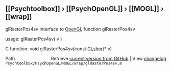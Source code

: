 ## [[Psychtoolbox]] &#8250; [[PsychOpenGL]] &#8250; [[MOGL]] &#8250; [[wrap]]

glRasterPos4sv  Interface to [OpenGL](OpenGL) function glRasterPos4sv  
  
usage:  glRasterPos4sv( v )  
  
C function:  void glRasterPos4sv(const [GLshort](GLshort)\* v)  




<div class="code_header" style="text-align:right;">
  <span style="float:left;">Path&nbsp;&nbsp;</span> <span class="counter">Retrieve <a href=
  "https://raw.github.com/Psychtoolbox-3/Psychtoolbox-3/beta/Psychtoolbox/PsychOpenGL/MOGL/wrap/glRasterPos4sv.m">current version from GitHub</a> | View <a href=
  "https://github.com/Psychtoolbox-3/Psychtoolbox-3/commits/beta/Psychtoolbox/PsychOpenGL/MOGL/wrap/glRasterPos4sv.m">changelog</a></span>
</div>
<div class="code">
  <code>Psychtoolbox/PsychOpenGL/MOGL/wrap/glRasterPos4sv.m</code>
</div>

